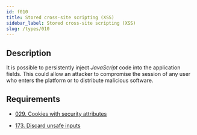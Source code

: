```yaml
---
id: f010
title: Stored cross-site scripting (XSS)
sidebar_label: Stored cross-site scripting (XSS)
slug: /types/010
---
```


## Description

It is possible to persistently inject *JavaScript* code
into the application fields.
This could allow an attacker to compromise the session of any user who enters
the platform or to distribute malicious software.

## Requirements

- [029. Cookies with security attributes](/criteria/session/029)

- [173. Discard unsafe inputs](/criteria/source/173)
